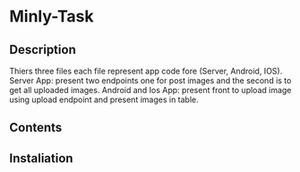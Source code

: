 # Minly-Task


Description
------------
Thiers three files each file represent app code fore (Server, Android, IOS).
Server App: present two endpoints one for post images and the second is to get all uploaded images.
Android and Ios App: present front to upload image using upload endpoint and present images in table.

Contents
------------------


Instaliation 
------------

